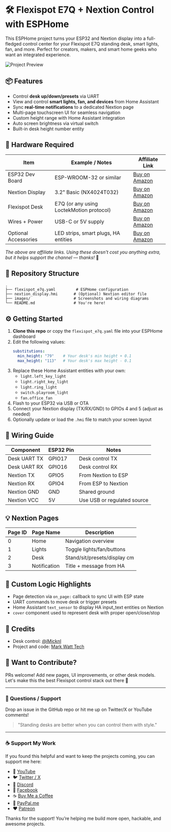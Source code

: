 # 🛠 Flexispot E7Q + Nextion Control with ESPHome

This ESPHome project turns your ESP32 and Nextion display into a full-fledged control center for your Flexispot E7Q standing desk, smart lights, fan, and more. Perfect for creators, makers, and smart home geeks who want an integrated experience.

![Project Preview](https://your-image-url-here.com)

## 📦 Features

- Control **desk up/down/presets** via UART
- View and control **smart lights, fan, and devices** from Home Assistant
- Sync **real-time notifications** to a dedicated Nextion page
- Multi-page touchscreen UI for seamless navigation
- Custom height range with Home Assistant integration
- Auto screen brightness via virtual switch
- Built-in desk height number entity

## 🧰 Hardware Required

| Item                | Example / Notes                          | Affiliate Link             |
|---------------------|-------------------------------------------|-----------------------------|
| ESP32 Dev Board     | ESP-WROOM-32 or similar                  | [Buy on Amazon](#)         |
| Nextion Display     | 3.2" Basic (NX4024T032)                  | [Buy on Amazon](#)         |
| Flexispot Desk      | E7Q (or any using LoctekMotion protocol) | [Buy on Amazon](#)         |
| Wires + Power       | USB-C or 5V supply                       | [Buy on Amazon](#)         |
| Optional Accessories| LED strips, smart plugs, HA entities     | [Buy on Amazon](#)         |

*The above are affiliate links. Using these doesn't cost you anything extra, but it helps support the channel — thanks!* 💙

## 📁 Repository Structure

```
.
├── flexispot_e7q.yaml         # ESPHome configuration
├── nextion_display.hmi       # (Optional) Nextion editor file
├── images/                   # Screenshots and wiring diagrams
└── README.md                 # You're here!
```

## ⚙️ Getting Started

1. **Clone this repo** or copy the `flexispot_e7q.yaml` file into your ESPHome dashboard
2. Edit the following values:
   ```yaml
   substitutions:
     min_height: "79"    # Your desk's min height + 0.1
     max_height: "113"   # Your desk's max height - 0.1
   ```
3. Replace these Home Assistant entities with your own:
   - `light.left_key_light`
   - `light.right_key_light`
   - `light.ring_light`
   - `switch.playroom_light`
   - `fan.office_fan`
4. Flash to your ESP32 via USB or OTA
5. Connect your Nextion display (TX/RX/GND) to GPIOs 4 and 5 (adjust as needed)
6. Optionally update or load the `.hmi` file to match your screen layout

## 🔌 Wiring Guide

| Component        | ESP32 Pin | Notes                       |
|------------------|-----------|-----------------------------|
| Desk UART TX     | GPIO17    | Desk control TX             |
| Desk UART RX     | GPIO16    | Desk control RX             |
| Nextion TX       | GPIO5     | From Nextion to ESP         |
| Nextion RX       | GPIO4     | From ESP to Nextion         |
| Nextion GND      | GND       | Shared ground               |
| Nextion VCC      | 5V        | Use USB or regulated source |

## 💡 Nextion Pages

| Page ID | Page Name         | Description                  |
|---------|-------------------|------------------------------|
| 0       | Home              | Navigation overview          |
| 1       | Lights            | Toggle lights/fan/buttons    |
| 2       | Desk              | Stand/sit/presets/display cm |
| 3       | Notification      | Title + message from HA      |

## 🧠 Custom Logic Highlights

- Page detection via `on_page:` callback to sync UI with ESP state
- UART commands to move desk or trigger presets
- Home Assistant `text_sensor` to display HA input_text entities on Nextion
- `cover` component used to represent desk with proper open/close/stop

## 📢 Credits

- Desk control: [@iMicknl](https://github.com/iMicknl/LoctekMotion_IoT)
- Project and code: [Mark Watt Tech](https://youtube.com/@MarkWattTech)

## 🧪 Want to Contribute?

PRs welcome! Add new pages, UI improvements, or other desk models. Let's make this the best Flexispot control stack out there 💪

---

### 💬 Questions / Support

Drop an issue in the GitHub repo or hit me up on Twitter/X or YouTube comments!

> "Standing desks are better when you can control them with style."

---

### ☕ Support My Work

If you found this helpful and want to keep the projects coming, you can support me here:

- 🔗 [YouTube](https://youtube.com/@MarkWattTech)
- 🐦 [Twitter / X](https://twitter.com/MarkWattTech)
- 💬 [Discord](https://discord.gg/yourserverlink)
- 📘 [Facebook](https://facebook.com/MarkWattTech)
- ☕ [Buy Me a Coffee](https://www.buymeacoffee.com/markwatttech)
- 💸 [PayPal.me](https://paypal.me/markwatttech)
- ❤️ [Patreon](https://www.patreon.com/markwatttech)

Thanks for the support! You’re helping me build more open, hackable, and awesome projects.

